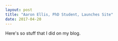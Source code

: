 ```yaml
---
layout: post
title: "Aaron Ellis, PhD Student, Launches Site"
date: 2017-04-20
---
```

Here's so stuff that I did on my blog. 
